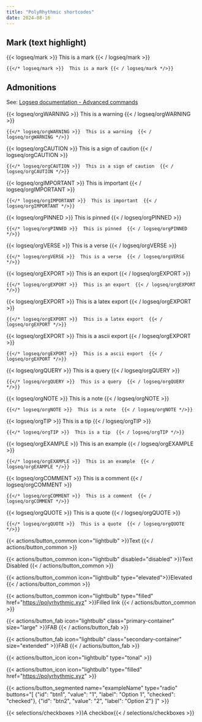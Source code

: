```yaml
---
title: "PolyRhythmic shortcodes"
date: 2024-08-16
---
```


## Mark (text highlight)

{{< logseq/mark >}}  This is a mark
  {{< / logseq/mark >}}

`{{</* logseq/mark >}}  This is a mark {{< / logseq/mark */>}}`

## Admonitions

See: [Logseq documentation - Advanced commands](https://docs.logseq.com/#/page/advanced%20commands?anchor=ls-block-66670363-773f-4f4e-992f-9b706c2f7985)

{{< logseq/orgWARNING >}}  This is a warning
  {{< / logseq/orgWARNING >}}

`{{</* logseq/orgWARNING >}}  This is a warning  {{< / logseq/orgWARNING */>}}`

{{< logseq/orgCAUTION >}}  This is a sign of caution
  {{< / logseq/orgCAUTION >}}

`{{</* logseq/orgCAUTION >}}  This is a sign of caution  {{< / logseq/orgCAUTION */>}}`

{{< logseq/orgIMPORTANT >}}  This is important
  {{< / logseq/orgIMPORTANT >}}

`{{</* logseq/orgIMPORTANT >}}  This is important  {{< / logseq/orgIMPORTANT */>}}`

{{< logseq/orgPINNED >}}  This is pinned
  {{< / logseq/orgPINNED >}}

`{{</* logseq/orgPINNED >}}  This is pinned  {{< / logseq/orgPINNED */>}}`

{{< logseq/orgVERSE >}}  This is a verse
  {{< / logseq/orgVERSE >}}

`{{</* logseq/orgVERSE >}}  This is a verse  {{< / logseq/orgVERSE */>}}`

{{< logseq/orgEXPORT >}}  This is an export
  {{< / logseq/orgEXPORT >}}

`{{</* logseq/orgEXPORT >}}  This is an export  {{< / logseq/orgEXPORT */>}}`

{{< logseq/orgEXPORT >}}  This is a latex export
  {{< / logseq/orgEXPORT >}}

`{{</* logseq/orgEXPORT >}}  This is a latex export  {{< / logseq/orgEXPORT */>}}`

{{< logseq/orgEXPORT >}}  This is a ascii export
  {{< / logseq/orgEXPORT >}}

`{{</* logseq/orgEXPORT >}}  This is a ascii export  {{< / logseq/orgEXPORT */>}}`

{{< logseq/orgQUERY >}}  This is a query
  {{< / logseq/orgQUERY >}}

`{{</* logseq/orgQUERY >}}  This is a query  {{< / logseq/orgQUERY */>}}`

{{< logseq/orgNOTE >}}  This is a note
  {{< / logseq/orgNOTE >}}

`{{</* logseq/orgNOTE >}}  This is a note  {{< / logseq/orgNOTE */>}}`

{{< logseq/orgTIP >}}  This is a tip
  {{< / logseq/orgTIP >}}

`{{</* logseq/orgTIP >}}  This is a tip  {{< / logseq/orgTIP */>}}`

{{< logseq/orgEXAMPLE >}}  This is an example
  {{< / logseq/orgEXAMPLE >}}

`{{</* logseq/orgEXAMPLE >}}  This is an example  {{< / logseq/orgEXAMPLE */>}}`

{{< logseq/orgCOMMENT >}}  This is a comment
  {{< / logseq/orgCOMMENT >}}

`{{</* logseq/orgCOMMENT >}}  This is a comment  {{< / logseq/orgCOMMENT */>}}`

{{< logseq/orgQUOTE >}}  This is a quote
  {{< / logseq/orgQUOTE >}}

`{{</* logseq/orgQUOTE >}}  This is a quote  {{< / logseq/orgQUOTE */>}}`

{{< actions/button_common icon="lightbulb" >}}Text
{{< / actions/button_common >}}

{{< actions/button_common icon="lightbulb" disabled="disabled" >}}Text Disabled
{{< / actions/button_common >}}

{{< actions/button_common icon="lightbulb" type="elevated">}}Elevated
{{< / actions/button_common >}}

{{< actions/button_common icon="lightbulb" type="filled" href="https://polyrhythmic.xyz" >}}Filled link
{{< / actions/button_common >}}

{{< actions/button_fab icon="lightbulb" class="primary-container" size="large" >}}FAB
{{< / actions/button_fab >}}

{{< actions/button_fab icon="lightbulb" class="secondary-container" size="extended" >}}FAB
{{< / actions/button_fab >}}

{{< actions/button_icon icon="lightbulb" type="tonal" >}}

{{< actions/button_icon icon="lightbulb" type="filled" href="https://polyrhythmic.xyz" >}}

{{< actions/button_segmented name="exampleName" type="radio" buttons="[ {\"id\": \"btn1\", \"value\": \"1\", \"label\": \"Option 1\", \"checked\": \"checked\"}, {\"id\": \"btn2\", \"value\": \"2\", \"label\": \"Option 2\"} ]" >}}

{{< selections/checkboxes >}}A checkbox{{< / selections/checkboxes >}}